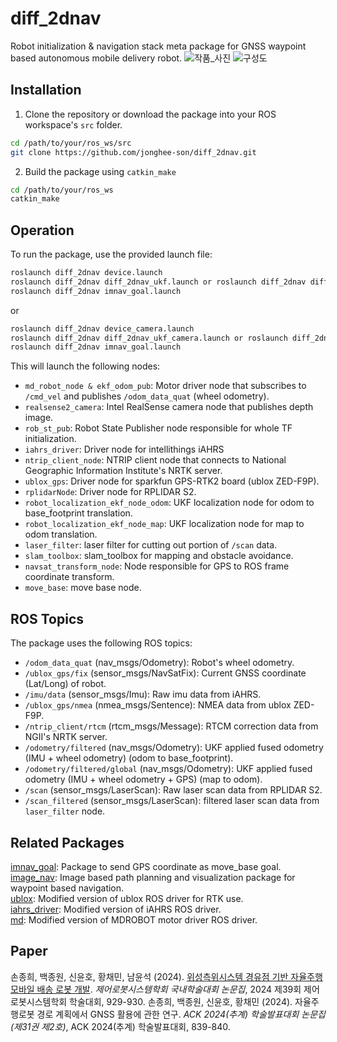 # diff_2dnav
Robot initialization & navigation stack meta package for GNSS waypoint based autonomous mobile delivery robot.
![작품_사진](https://github.com/user-attachments/assets/a9e52e55-2bda-4918-b7d5-76a4e4e07f41)
![구성도](https://github.com/user-attachments/assets/f4dbab38-a2a9-44c5-a561-14a1b428b38f)

## Installation
1. Clone the repository or download the package into your ROS workspace's ```src``` folder.
```bash
cd /path/to/your/ros_ws/src
git clone https://github.com/jonghee-son/diff_2dnav.git
```
2. Build the package using ```catkin_make```
```bash
cd /path/to/your/ros_ws
catkin_make
```

## Operation
To run the package, use the provided launch file:
```bash
roslaunch diff_2dnav device.launch
roslaunch diff_2dnav diff_2dnav_ukf.launch or roslaunch diff_2dnav diff_2dnav_ukf_odom.launch
roslaunch diff_2dnav imnav_goal.launch
```
or
```bash
roslaunch diff_2dnav device_camera.launch
roslaunch diff_2dnav diff_2dnav_ukf_camera.launch or roslaunch diff_2dnav diff_2dnav_ukf_odom_camera.launch
roslaunch diff_2dnav imnav_goal.launch
```
This will launch the following nodes:
 * ```md_robot_node & ekf_odom_pub```: Motor driver node that subscribes to ```/cmd_vel``` and publishes ```/odom_data_quat``` (wheel odometry).
 * ```realsense2_camera```: Intel RealSense camera node that publishes depth image.
 * ```rob_st_pub```: Robot State Publisher node responsible for whole TF initialization.
 * ```iahrs_driver```: Driver node for intellithings iAHRS
 * ```ntrip_client_node```: NTRIP client node that connects to National Geographic Information Institute's NRTK server.
 * ```ublox_gps```: Driver node for sparkfun GPS-RTK2 board (ublox ZED-F9P).
 * ```rplidarNode```: Driver node for RPLIDAR S2.
 * ```robot_localization_ekf_node_odom```: UKF localization node for odom to base_footprint translation.
 * ```robot_localization_ekf_node_map```: UKF localization node for map to odom translation.
 * ```laser_filter```: laser filter for cutting out portion of ```/scan``` data.
 * ```slam_toolbox```: slam_toolbox for mapping and obstacle avoidance.
 * ```navsat_transform_node```: Node responsible for GPS to ROS frame coordinate transform.
 * ```move_base```: move base node.
   
## ROS Topics
The package uses the following ROS topics:
 * ```/odom_data_quat``` (nav_msgs/Odometry): Robot's wheel odometry.
 * ```/ublox_gps/fix``` (sensor_msgs/NavSatFix): Current GNSS coordinate (Lat/Long) of robot.
 * ```/imu/data``` (sensor_msgs/Imu): Raw imu data from iAHRS.
 * ```/ublox_gps/nmea``` (nmea_msgs/Sentence): NMEA data from ublox ZED-F9P.
 * ```/ntrip_client/rtcm``` (rtcm_msgs/Message): RTCM correction data from NGII's NRTK server.
 * ```/odometry/filtered``` (nav_msgs/Odometry): UKF applied fused odometry (IMU + wheel odometry) (odom to base_footprint).
 * ```/odometry/filtered/global``` (nav_msgs/Odometry): UKF applied fused odometry (IMU + wheel odometry + GPS) (map to odom).
 * ```/scan``` (sensor_msgs/LaserScan): Raw laser scan data from RPLIDAR S2.
 * ```/scan_filtered``` (sensor_msgs/LaserScan): filtered laser scan data from ```laser_filter``` node.

## Related Packages
[imnav_goal](https://github.com/jongwonbaek2000/imnav_goal): Package to send GPS coordinate as move_base goal.</br>
[image_nav](https://github.com/jongwonbaek2000/image_nav): Image based path planning and visualization package for waypoint based navigation.</br>
[ublox](https://github.com/jonghee-son/ublox): Modified version of ublox ROS driver for RTK use.</br>
[iahrs_driver](https://github.com/jonghee-son/iahrs_driver): Modified version of iAHRS ROS driver.</br>
[md](https://github.com/jonghee-son/md): Modified version of MDROBOT motor driver ROS driver.

## Paper
손종희, 백종원, 신윤호, 황채민, 남윤석 (2024). [위성측위시스템 경유점 기반 자율주행 모바일 배송 로봇 개발](https://jhson.dev/TP1-9.pdf). _제어로봇시스템학회 국내학술대회 논문집_, 2024 제39회 제어로봇시스템학회 학술대회, 929-930.
손종희, 백종원, 신윤호, 황채민 (2024). 자율주행로봇 경로 계획에서 GNSS 활용에 관한 연구. _ACK 2024(추계) 학술발표대회 논문집(제31권 제2호)_, ACK 2024(추계) 학술발표대회, 839-840.
